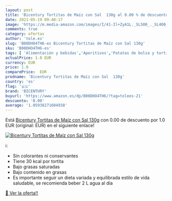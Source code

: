 ```yaml
---
layout: post
title: 'Bicentury Tortitas de Maíz con Sal  130g al 0.00 % de descuento'
date: 2021-05-19 09:40:17
image: 'https://m.media-amazon.com/images/I/41-Il+ZyA1L._SL500_._SL400_.jpg'
comments: true
category: ofertas
author: 'tole.es'
slug: 'B00DHO4TH6-es Bicentury Tortitas de Maíz con Sal 130g'
sku: 'B00DHO4TH6-es'
tags: [ 'Alimentación y bebidas','Aperitivos','Patatas de bolsa y tortitas de verduras','Tortitas de Maíz','bicentury','maíz', ]
actualPrice: 1.0 EUR
currency: EUR
price: 1.0
comparePrice:  EUR
prodname: 'Bicentury Tortitas de Maíz con Sal  130g'
country: 'es'
flag: '🇪🇸'
brand: 'BICENTURY'
buyurl: 'https://www.amazon.es/dp/B00DHO4TH6/?tag=tolees-21'
descuento: '0.00'
average: '1.05938271604938'
---
```


Está [Bicentury Tortitas de Maíz con Sal  130g](https://www.amazon.es/dp/B00DHO4TH6/?tag=tolees-21) con 0.00 de descuento por 1.0 EUR (original:  EUR) en el siguiente enlace!

[![Bicentury Tortitas de Maíz con Sal  130g](https://m.media-amazon.com/images/I/41-Il+ZyA1L._SL500_._SL400_.jpg)](https://www.amazon.es/dp/B00DHO4TH6/?tag=tolees-21)

ℹ️:

- Sin colorantes ni conservantes
- Tiene 30 kcal por tortita
- Bajo grasas saturadas
- Bajo contenido en grasas
- Es importante seguir un dieta variada y equilibrada estilo de vida saludable, se recomienda beber 2 L agua al día

[🛒 Ver la oferta!!](https://www.amazon.es/dp/B00DHO4TH6/?tag=tolees-21)
